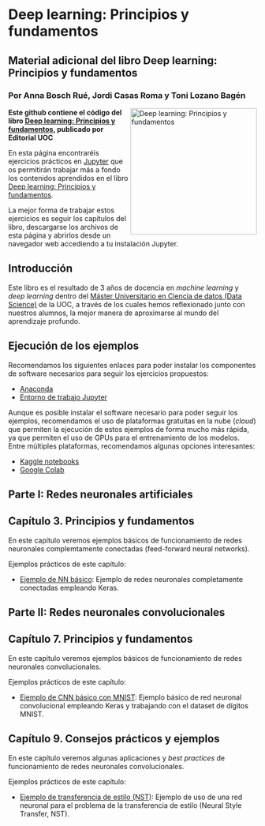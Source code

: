 # Deep learning: Principios y fundamentos
## Material adicional del libro **Deep learning: Principios y fundamentos**
### Por Anna Bosch Rué, Jordi Casas Roma y Toni Lozano Bagén

<a href="https://www.editorialuoc.cat/deep-learning"><img src="https://www.editorialuoc.cat/media/cache/05/16/0516c673ca010fe373fe5a92f0dfa068.jpg" alt="Deep learning: Principios y fundamentos" height="256px" align="right"></a>

**Este github contiene el código del libro [Deep learning: Principios y fundamentos](https://www.editorialuoc.cat/deep-learning), publicado por Editorial UOC**

En esta página encontraréis ejercicios prácticos en [Jupyter](http://jupyter.org/) que os permitirán trabajar más a fondo los contenidos aprendidos en el libro [Deep learning: Principios y fundamentos](https://www.editorialuoc.cat/deep-learning).

La mejor forma de trabajar estos ejercicios es seguir los capítulos del libro, descargarse los archivos de esta página y abrirlos desde un navegador web accediendo a tu instalación Jupyter.

## Introducción
Este libro es el resultado de 3 años de docencia en *machine learning* y *deep learning* dentro del [Máster Universitario en Ciencia de datos (Data Science)](https://estudios.uoc.edu/es/masters-universitarios/data-science/presentacion) de la UOC, a través de los cuales hemos reflexionado junto con nuestros alumnos, la mejor manera de aproximarse al mundo del aprendizaje profundo.

## Ejecución de los ejemplos
Recomendamos los siguientes enlaces para poder instalar los componentes de software necesarios para seguir los ejercicios propuestos:

- [Anaconda](https://www.anaconda.com/products/individual)
- [Entorno de trabajo Jupyter](http://jupyter.org/install.html)

Aunque es posible instalar el software necesario para poder seguir los ejemplos, recomendamos el uso de plataformas gratuitas en la nube (*cloud*) que permiten la ejecución de estos ejemplos de forma mucho más rápida, ya que permiten el uso de GPUs para el entrenamiento de los modelos. Entre múltiples plataformas, recomendamos algunas opciones interesantes:

- [Kaggle notebooks](https://www.kaggle.com/)
- [Google Colab](https://colab.research.google.com/)

## Parte I: Redes neuronales artificiales

## Capítulo 3. Principios y fundamentos
En este capítulo veremos ejemplos básicos de funcionamiento de redes neuronales complemtamente conectadas (feed-forward neural networks).

Ejemplos prácticos de este capítulo:

- [Ejemplo de NN básico](cap03/C03_E1_Ejemplo-NN.ipynb): Ejemplo de redes neuronales completamente conectadas empleando Keras.

## Parte II: Redes neuronales convolucionales

## Capítulo 7. Principios y fundamentos
En este capítulo veremos ejemplos básicos de funcionamiento de redes neuronales convolucionales.

Ejemplos prácticos de este capítulo:

- [Ejemplo de CNN básico con MNIST](cap07/C07_E1_Ejemplo-CNN-MNIST-Keras.ipynb): Ejemplo básico de red neuronal convolucional empleando Keras y trabajando con el dataset de dígitos MNIST.

## Capítulo 9. Consejos prácticos y ejemplos
En este capítulo veremos algunas aplicaciones y *best practices* de funcionamiento de redes neuronales convolucionales.

Ejemplos prácticos de este capítulo:

- [Ejemplo de transferencia de estilo (NST)](cap09/C09_E1_Ejemplo-Neural-Style-Transfer.ipynb): Ejemplo de uso de una red neuronal para el problema de la transferencia de estilo (Neural Style Transfer, NST).
